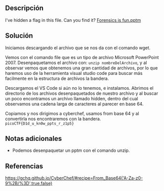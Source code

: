 
## Descripción

I've hidden a flag in this file. Can you find it? [Forensics is fun.pptm](https://mercury.picoctf.net/static/3944a59474f9f676942282c50b9c3675/Forensics%20is%20fun.pptm)

## Solución

Iniciamos descargando el archivo que se nos da con el comando wget.

Vemos con el comando file que es un tipo de archivo Microsoft PowerPoint 2007. Desenpaquetamos el archivo con: `unzip nombreDelArchivo`, y al observar vemos que obtenemos una gran cantidad de archivos, por lo que haremos uso de la herramienta visual studio code para buscar más facilmente en la estructura de archivos la bandera.

Descargamos el VS Code si aún no lo tenemos, e instalamos.
Abrimos el directorio de los archivos desenpaquetados de nuestro archivo y al buscar un poco encontramos un archivo llamado hidden, dentro del cual observamos una cadena larga de caracteres al parecer en base 64.

Copiamos y nos dirigimos a cyberchef, usamos from base 64 y al convertirla nos encontraremos con la bandera.
`picoCTF{D1d_u_kn0w_ppts_r_z1p5}`


## Notas adicionales

- Podemos desenpaquetar un pptm con el comando unzip.


## Referencias

https://gchq.github.io/CyberChef/#recipe=From_Base64('A-Za-z0-9%2B/%3D',true,false)